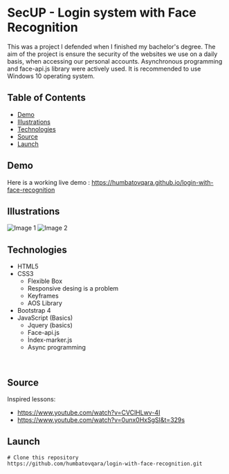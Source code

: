 # SecUP - Login system with Face Recognition
This was a project I defended when I finished my bachelor's degree. The aim of the project is ensure the security of the websites we use on a daily basis, when accessing our personal accounts. Asynchronous programming and face-api.js library were actively used. It is recommended to use Windows 10 operating system. <br />

## Table of Contents
- [Demo](#demo)
- [Illustrations](#illustrations)
- [Technologies](#technologies)
- [Source](#source)
- [Launch](#launch)

## Demo
Here is a working live demo : https://humbatovqara.github.io/login-with-face-recognition

## Illustrations
![Image 1](https://user-images.githubusercontent.com/60696274/137017312-c13f8ea5-f57f-4985-8318-4db93ba531df.PNG)
![Image 2](https://user-images.githubusercontent.com/60696274/137017365-5158761a-6552-4b2d-9b5d-2bacb044b5f0.PNG)
<br />

## Technologies
- HTML5
- CSS3
  - Flexible Box
  - Responsive desing is a problem
  - Keyframes
  - AOS Library
- Bootstrap 4
- JavaScript (Basics)
  - Jquery (basics)
  - Face-api.js
  - İndex-marker.js
  - Async programming
<br />

## Source
Inspired lessons: 
- https://www.youtube.com/watch?v=CVClHLwv-4I
- https://www.youtube.com/watch?v=0unx0HxSgSI&t=329s

## Launch
```
# Clone this repository
https://github.com/humbatovqara/login-with-face-recognition.git
```
